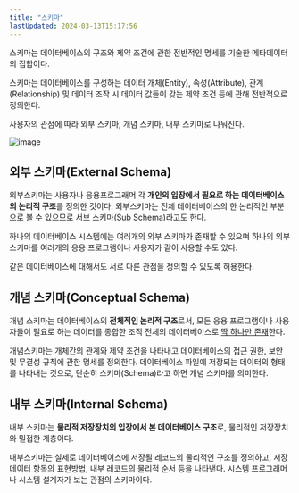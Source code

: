 ```yaml
---
title: "스키마"
lastUpdated: 2024-03-13T15:17:56
---
```


스키마는 데이터베이스의 구조와 제약 조건에 관한 전반적인 명세를 기술한 메타데이터의 집합이다.

스키마는 데이터베이스를 구성하는 데이터 개체(Entity), 속성(Attribute), 관계(Relationship) 및 데이터 조작 시 데이터 값들이 갖는 제약 조건 등에 관해 전반적으로 정의한다.

사용자의 관점에 따라 외부 스키마, 개념 스키마, 내부 스키마로 나눠진다.

![image](https://user-images.githubusercontent.com/81006587/199009979-df44bf3e-97da-45d2-b5fc-03bec89d9059.png)


## 외부 스키마(External Schema)

외부스키마는 사용자나 응용프로그래머 각 **개인의 입장에서 필요로 하는 데이터베이스의 논리적 구조**를 정의한 것이다. 외부스키마는 전체 데이터베이스의 한 논리적인 부분으로 볼 수 있으므로 서브 스키마(Sub Schema)라고도 한다.

하나의 데이터베이스 시스템에는 여러개의 외부 스키마가 존재할 수 있으며 하나의 외부 스키마를 여러개의 응용 프로그램이나 사용자가 같이 사용할 수도 있다.

같은 데이터베이스에 대해서도 서로 다른 관점을 정의할 수 있도록 허용한다.

## 개념 스키마(Conceptual Schema)

개념 스키마는 데이터베이스의 **전체적인 논리적 구조**로서, 모든 응용 프로그램이나 사용자들이 필요로 하는 데이터를 종합한 조직 전체의 데이터베이스로 <u>딱 하나만 존재</u>한다.

개념스키마는 개체간의 관계와 제약 조건을 나타내고 데이터베이스의 접근 권한, 보안 및 무결성 규칙에 관한 명세를 정의한다. 데이터베이스 파일에 저장되는 데이터의 형태를 나타내는 것으로, 단순히 스키마(Schema)라고 하면 개념 스키마를 의미한다.

## 내부 스키마(Internal Schema)

내부 스키마는 **물리적 저장장치의 입장에서 본 데이터베이스 구조**로, 물리적인 저장장치와 밀접한 계층이다.

내부스키마는 실제로 데이터베이스에 저장될 레코드의 물리적인 구조를 정의하고, 저장 데이터 항목의 표현방법, 내부 레코드의 물리적 순서 등을 나타낸다. 시스템 프로그래머나 시스템 설계자가 보는 관점의 스키마이다.